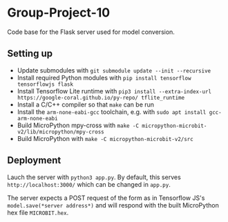 # Group-Project-10
Code base for the Flask server used for model conversion.

## Setting up
* Update submodules with `git submodule update --init --recursive`
* Install required Python modules with `pip install tensorflow tensorflowjs flask`
* Install Tensorflow Lite runtime with `pip3 install --extra-index-url https://google-coral.github.io/py-repo/ tflite_runtime`
* Install a C/C++ compiler so that `make` can be run
* Install the `arm-none-eabi-gcc` toolchain, e.g. with `sudo apt install gcc-arm-none-eabi` 
* Build MicroPython mpy-cross with `make -C micropython-microbit-v2/lib/micropython/mpy-cross`
* Build MicroPython with `make -C micropython-microbit-v2/src`

## Deployment
Lauch the server with `python3 app.py`. By default, this serves `http://localhost:3000/` which can be changed in `app.py`.

The server expects a POST request of the form as in Tensorflow JS's `model.save(*server address*)` and will respond with the built MicroPython hex file `MICROBIT.hex`.